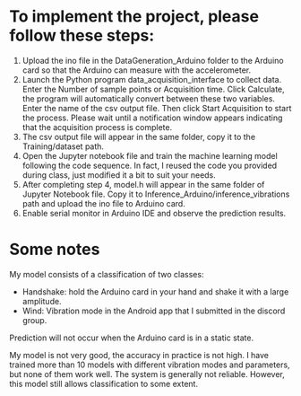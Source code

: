 # To implement the project, please follow these steps:
1. Upload the ino file in the DataGeneration_Arduino folder to the Arduino card so that the Arduino can measure with the accelerometer.
2. Launch the Python program data_acquisition_interface to collect data. Enter the Number of sample points or Acquisition time. Click Calculate, the program will automatically convert between these two variables. Enter the name of the csv output file. Then click Start Acquisition to start the process. Please wait until a notification window appears indicating that the acquisition process is complete.
3. The csv output file will appear in the same folder, copy it to the Training/dataset path.
4. Open the Jupyter notebook file and train the machine learning model following the code sequence. In fact, I reused the code you provided during class, just modified it a bit to suit your needs.
5. After completing step 4, model.h will appear in the same folder of Jupyter Notebook file. Copy it to Inference_Arduino/inference_vibrations path and upload the ino file to Arduino card.
6. Enable serial monitor in Arduino IDE and observe the prediction results.

# Some notes
My model consists of a classification of two classes:
- Handshake: hold the Arduino card in your hand and shake it with a large amplitude.
- Wind: Vibration mode in the Android app that I submitted in the discord group.

Prediction will not occur when the Arduino card is in a static state.

My model is not very good, the accuracy in practice is not high. I have trained more than 10 models with different vibration modes and parameters, but none of them work well. 
The system is generally not reliable. However, this model still allows classification to some extent.
